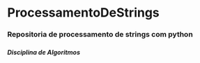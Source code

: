 # ProcessamentoDeStrings <br>

<h3>Repositoria de processamento de strings com python<h3>

<h5>Disciplina de Algoritmos<h5>
